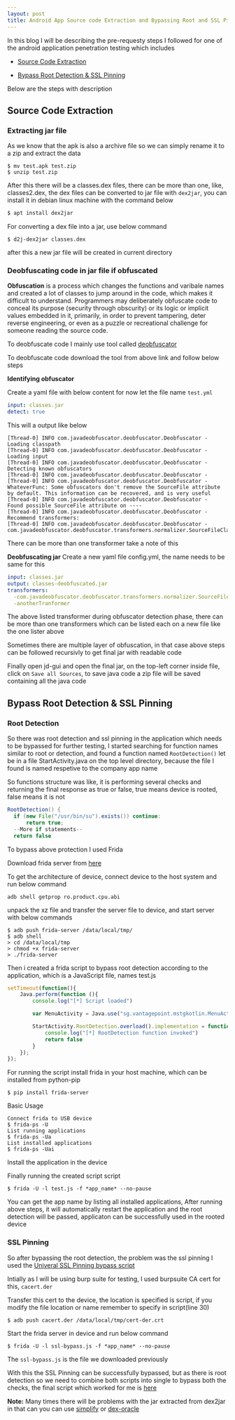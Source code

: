 ```yaml
---
layout: post
title: Android App Source code Extraction and Bypassing Root and SSL Pinning checks
---
```


In this blog I will be describing the pre-requesty steps I followed for one of the android application penetration testing<!--more--> which includes
 
 * [Source Code Extraction](https://github.com/vj0shii/vj0shii.github.io/blob/master/_posts/2020-6-29-android-app-testing-initial-steps.md#source-code-extraction)
 
 * [Bypass Root Detection & SSL Pinning](https://github.com/vj0shii/vj0shii.github.io/blob/master/_posts/2020-6-29-android-app-testing-initial-steps.md#bypass-root-detection--ssl-pinning)
 
 Below are the steps with description
 
 <h2>Source Code Extraction</h2>
 
 <h3>Extracting jar file</h3>
 
 As we know that the apk is also a archive file so we can simply rename it to a zip and extract the data
 
 ```
 $ mv test.apk test.zip
 $ unzip test.zip
 ```
 
 After this there will be a classes.dex files, there can be more than one, like, classes2.dex, the dex files can be converted to jar file with `dex2jar`, you can install it in debian linux machine with the command below
 
 ```bash
 $ apt install dex2jar
 ```
 
 For converting a dex file into a jar, use below command
 
 ```
 $ d2j-dex2jar classes.dex
 ```
 
 after this a new jar file will be created in current directory
 
 ### Deobfuscating code in jar file if obfuscated
 
**Obfuscation** is a process which changes the functions and varibale names and created a lot of classes to jump around in the code, which makes it difficult to understand. Programmers may deliberately obfuscate code to conceal its purpose (security through obscurity) or its logic or implicit values embedded in it, primarily, in order to prevent tampering, deter reverse engineering, or even as a puzzle or recreational challenge for someone reading the source code.

To deobfuscate code I mainly use tool called [deobfuscator](https://github.com/java-deobfuscator/deobfuscator/releases/download/1.0/deobfuscator.jar)

To deobfuscate code download the tool from above link and follow below steps

**Identifying obfuscator**

Create a yaml file with below content for now let the file name `test.yml`

```yaml
input: classes.jar
detect: true
```

This will a output like below

```
[Thread-0] INFO com.javadeobfuscator.deobfuscator.Deobfuscator - Loading classpath
[Thread-0] INFO com.javadeobfuscator.deobfuscator.Deobfuscator - Loading input
[Thread-0] INFO com.javadeobfuscator.deobfuscator.Deobfuscator - Detecting known obfuscators
[Thread-0] INFO com.javadeobfuscator.deobfuscator.Deobfuscator - 
[Thread-0] INFO com.javadeobfuscator.deobfuscator.Deobfuscator - WhateverFunc: Some obfuscators don't remove the SourceFile attribute by default. This information can be recovered, and is very useful
[Thread-0] INFO com.javadeobfuscator.deobfuscator.Deobfuscator - 	Found possible SourceFile attribute on ----
[Thread-0] INFO com.javadeobfuscator.deobfuscator.Deobfuscator - Recommend transformers:
[Thread-0] INFO com.javadeobfuscator.deobfuscator.Deobfuscator - 	com.javadeobfuscator.deobfuscator.transformers.normalizer.SourceFileClassNormalizer
```

There can be more than one transformer take a note of this

**Deobfuscating jar**
Create a new yaml file config.yml, the name needs to be same for this

```yaml
input: classes.jar
output: classes-deobfuscated.jar
transformers:
  -com.javadeobfuscator.deobfuscator.transformers.normalizer.SourceFileClassNormalizer
  -anotherTranformer
```

The above listed transformer during obfuscator detection phase, there can be more than one transformers which can be listed each on a new file like the one lister above

Sometimes there are multiple layer of obfuscation, in that case above steps can be followed recursivly to get final jar with readable code

Finally open jd-gui and open the final jar, on the top-left corner inside file, click on `Save all Sources`, to save java code a zip file will be saved containing all the java code

## Bypass Root Detection & SSL Pinning

### Root Detection
So there was root detection and ssl pinning in the application which needs to be bypassed for further testing, I started searching for function names similar to root or detection, and found a function named `RootDetection()` let be in a file StartActivity.java on the top level directory, because the file I found is named respetive to the company app name

So functions structure was like, it is performing several checks and returning the final response as true or false, true means device is rooted, false means it is not

```java
RootDetection() {
  if (new File("/usr/bin/su").exists()) continue:
      return true;
  --More if statements--
  return false
```

To bypass above protection I used Frida

Download frida server from [here](https://github.com/frida/frida/releases/)

To get the architecture of device, connect device to the host system and run below command

```
adb shell getprop ro.product.cpu.abi
```

unpack the xz file and transfer the server file to device, and start server with below commands

```
$ adb push frida-server /data/local/tmp/
$ adb shell
> cd /data/local/tmp
> chmod +x frida-server
> ./frida-server
```

Then i created a frida script to bypass root detection according to the application, which is a JavaScript file, names test.js

```javascript
setTimeout(function(){
	Java.perform(function (){
		console.log("[*] Script loaded")

		var MenuActivity = Java.use("sg.vantagepoint.mstgkotlin.MenuActivity")

		StartActivity.RootDetection.overload().implementation = function() {
			console.log("[*] RootDetection function invoked")
			return false
		}
	});
});
```

For running the script install frida in your host machine, which can be installed from python-pip

```
$ pip install frida-server
```

Basic Usage

```
Connect frida to USB device
$ frida-ps -U
List running applications
$ frida-ps -Ua
List installed applications
$ frida-ps -Uai
```

Install the application in the device

Finally running the created script script

```
$ frida -U -l test.js -f *app_name* --no-pause 
```

You can get the app name by listing all installed applications, After running above steps, it will automatically restart the application and the root detection will be passed, applicaton can be successfully used in the rooted device

### SSL Pinning

So after bypassing the root detection, the problem was the ssl pinning I used the [Univeral SSL Pinning bypass script](https://codeshare.frida.re/@pcipolloni/universal-android-ssl-pinning-bypass-with-frida/)

Intially as I will be using burp suite for testing, I used burpsuite CA cert for this, `cacert.der`

Transfer this cert to the device, the location is specified is script, if you modify the file location or name remember to specify in script(line 30)

```
$ adb push cacert.der /data/local/tmp/cert-der.crt
```

Start the frida server in device and run below command

```
$ frida -U -l ssl-bypass.js -f *app_name* --no-pause 
```

The `ssl-bypass.js` is the file we downloaded previously

With this the SSL Pinning can be successfully bypassed, but as there is root detection so we need to combine both scripts into single to bypass both the checks, the final script which worked for me is [here](https://gist.github.com/vj0shii/1572f568e883e2fbfcb172e4f4bdf892)



**Note:** Many times there will be problems with the jar extracted from dex2jar in that can you can use [simplify](https://github.com/CalebFenton/simplify) or [dex-oracle](https://github.com/CalebFenton/dex-oracle)

